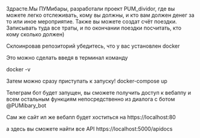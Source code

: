 Здрасте.Мы ПУМибары, разработали проект PUM_dividor, где вы можете легко отслеживать, кому вы должны, и кто вам должен денег за то или иное мероприятие.
Также вы можете создат счёт поездки. Записывать туда все траты, и по окончании поездки посчитать, кто кому сколько должен)

Склоинровав репозиторий убедитесь, что у вас установлен docker

Это можно сделать введя в терминал команду

docker -v

Затем можно сразу приступать к запуску!
docker-compose up

Телеграм бот будет запущен, вы сможете получить доступ к вебаппу и всем остальным функциям непосредственно из диалога с ботом @PUMibary_bot

Сам же сайт ил же вебапп будет хоститься на 
https://localhost:80

а здесь вы сможете найти все API
https://localhost:5000/apidocs
